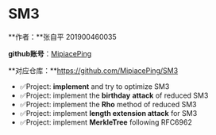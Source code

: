# SM3

**作者：**张自平 201900460035

**github账号**：[MipiacePing](https://github.com/MipiacePing)

**对应仓库：**https://github.com/MipiacePing/SM3

- ✅Project: **implement**  and try to optimize SM3
- ✅Project: implement the  **birthday** **attack** of reduced SM3
- ✅Project: implement the **Rho** method of reduced SM3
- ✅Project: implement **length extension attack** for SM3
- ✅Project: implement **MerkleTree** following RFC6962
